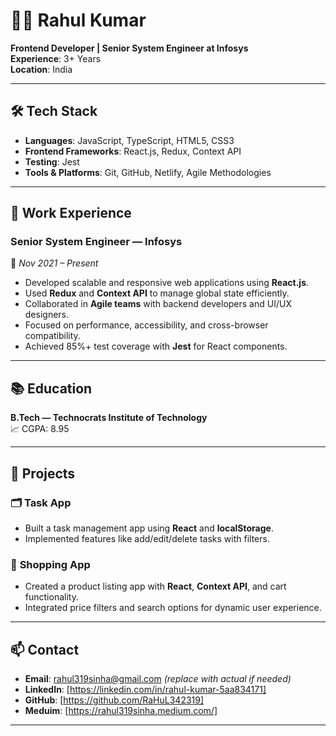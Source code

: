 # 👨‍💻 Rahul Kumar

**Frontend Developer | Senior System Engineer at Infosys**  
**Experience**: 3+ Years  
**Location**: India

---

## 🛠 Tech Stack

- **Languages**: JavaScript, TypeScript, HTML5, CSS3
- **Frontend Frameworks**: React.js, Redux, Context API
- **Testing**: Jest
- **Tools & Platforms**: Git, GitHub, Netlify, Agile Methodologies

---

## 💼 Work Experience

### **Senior System Engineer — Infosys**
📅 *Nov 2021 – Present*  
- Developed scalable and responsive web applications using **React.js**.
- Used **Redux** and **Context API** to manage global state efficiently.
- Collaborated in **Agile teams** with backend developers and UI/UX designers.
- Focused on performance, accessibility, and cross-browser compatibility.
- Achieved 85%+ test coverage with **Jest** for React components.

---

## 📚 Education

**B.Tech — Technocrats Institute of Technology**  
📈 CGPA: 8.95

---

## 🚀 Projects

### 🗂️ **Task App**
- Built a task management app using **React** and **localStorage**.
- Implemented features like add/edit/delete tasks with filters.

### 🛒 **Shopping App**
- Created a product listing app with **React**, **Context API**, and cart functionality.
- Integrated price filters and search options for dynamic user experience.

---

## 📫 Contact

- **Email**: rahul319sinha@gmail.com *(replace with actual if needed)*
- **LinkedIn**: [https://linkedin.com/in/rahul-kumar-5aa834171]
- **GitHub**: [https://github.com/RaHuL342319]
- **Meduim**: [https://rahul319sinha.medium.com/]

---
